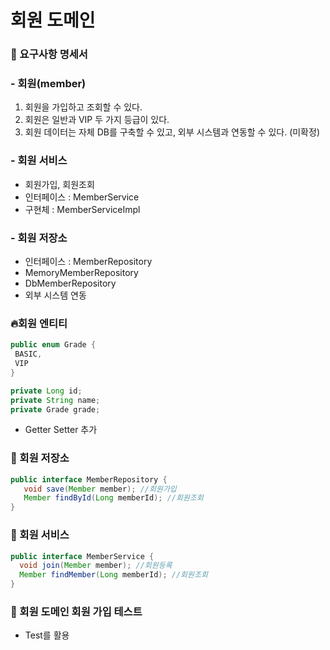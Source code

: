 # 회원 도메인

### 💙 요구사항 명세서

### - 회원(member)
1. 회원을 가입하고 조회할 수 있다.  
2. 회원은 일반과 VIP 두 가지 등급이 있다.  
3. 회원 데이터는 자체 DB를 구축할 수 있고, 외부 시스템과 연동할 수 있다. (미확정)


### -  회원 서비스 
- 회원가입, 회원조회
- 인터페이스 : MemberService
- 구현체 : MemberServiceImpl
  
### - 회원 저장소
- 인터페이스 : MemberRepository
- MemoryMemberRepository
- DbMemberRepository
- 외부 시스템 연동

### 🔥회원 엔티티
```java
public enum Grade {
 BASIC,
 VIP
}
```

```java
private Long id;
private String name;
private Grade grade;
```
- Getter Setter 추가

### 🐾 회원 저장소
```java
public interface MemberRepository {
   void save(Member member); //회원가입
   Member findById(Long memberId); //회원조회
}
```

### 💌 회원 서비스
```java
public interface MemberService {
  void join(Member member); //회원등록
  Member findMember(Long memberId); //회원조회
}
```


### 🌟 회원 도메인 회원 가입 테스트
- Test를 활용


